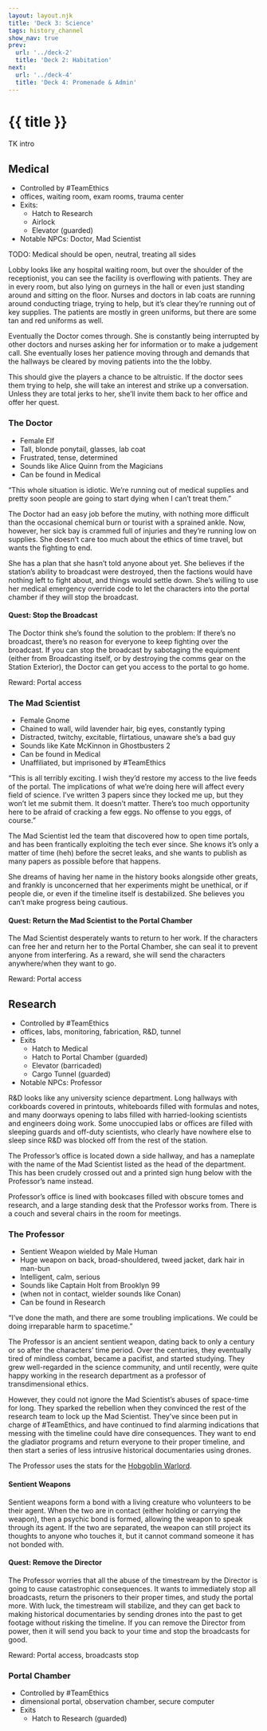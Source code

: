```yaml
---
layout: layout.njk
title: 'Deck 3: Science'
tags: history_channel
show_nav: true
prev:
  url: '../deck-2'
  title: 'Deck 2: Habitation'
next:
  url: '../deck-4'
  title: 'Deck 4: Promenade & Admin'
---
```


# {{ title }}

TK intro

## Medical

- Controlled by #TeamEthics
- offices, waiting room, exam rooms, trauma center
- Exits:
  - Hatch to Research
  - Airlock
  - Elevator (guarded)
- Notable NPCs: Doctor, Mad Scientist

TODO: Medical should be open, neutral, treating all sides

Lobby looks like any hospital waiting room, but over the shoulder of the receptionist, you can see the facility is overflowing with patients. They are in every room, but also lying on gurneys in the hall or even just standing around and sitting on the floor. Nurses and doctors in lab coats are running around conducting triage, trying to help, but it’s clear they’re running out of key supplies. The patients are mostly in green uniforms, but there are some tan and red uniforms as well.

Eventually the Doctor comes through. She is constantly being interrupted by other doctors and nurses asking her for information or to make a judgement call. She eventually loses her patience moving through and demands that the hallways be cleared by moving patients into the the lobby.

This should give the players a chance to be altruistic. If the doctor sees them trying to help, she will take an interest and strike up a conversation. Unless they are total jerks to her, she’ll invite them back to her office and offer her quest.

### The Doctor

- Female Elf
- Tall, blonde ponytail, glasses, lab coat
- Frustrated, tense, determined
- Sounds like Alice Quinn from the Magicians
- Can be found in Medical

“This whole situation is idiotic. We’re running out of medical supplies and pretty soon people are going to start dying when I can’t treat them.”

The Doctor had an easy job before the mutiny, with nothing more difficult than the occasional chemical burn or tourist with a sprained ankle. Now, however, her sick bay is crammed full of injuries and they’re running low on supplies. She doesn’t care too much about the ethics of time travel, but wants the fighting to end.

She has a plan that she hasn’t told anyone about yet. She believes if the station’s ability to broadcast were destroyed, then the factions would have nothing left to fight about, and things would settle down. She’s willing to use her medical emergency override code to let the characters into the portal chamber if they will stop the broadcast.

#### Quest: Stop the Broadcast

The Doctor think she’s found the solution to the problem: If there’s no broadcast, there’s no reason for everyone to keep fighting over the broadcast. If you can stop the broadcast by sabotaging the equipment (either from Broadcasting itself, or by destroying the comms gear on the Station Exterior), the Doctor can get you access to the portal to go home.

Reward: Portal access

### The Mad Scientist

- Female Gnome
- Chained to wall, wild lavender hair, big eyes, constantly typing
- Distracted, twitchy, excitable, flirtatious, unaware she’s a bad guy
- Sounds like Kate McKinnon in Ghostbusters 2
- Can be found in Medical
- Unaffiliated, but imprisoned by #TeamEthics

“This is all terribly exciting. I wish they’d restore my access to the live feeds of the portal. The implications of what we’re doing here will affect every field of science. I’ve written 3 papers since they locked me up, but they won’t let me submit them. It doesn’t matter. There’s too much opportunity here to be afraid of cracking a few eggs. No offense to you eggs, of course.”

The Mad Scientist led the team that discovered how to open time portals, and has been frantically exploiting the tech ever since. She knows it’s only a matter of time (heh) before the secret leaks, and she wants to publish as many papers as possible before that happens.

She dreams of having her name in the history books alongside other greats, and frankly is unconcerned that her experiments might be unethical, or if people die, or even if the timeline itself is destabilized. She believes you can’t make progress being cautious.

#### Quest: Return the Mad Scientist to the Portal Chamber

The Mad Scientist desperately wants to return to her work. If the characters can free her and return her to the Portal Chamber, she can seal it to prevent anyone from interfering. As a reward, she will send the characters anywhere/when they want to go.

Reward: Portal access

## Research

- Controlled by #TeamEthics
- offices, labs, monitoring, fabrication, R&D, tunnel
- Exits
  - Hatch to Medical
  - Hatch to Portal Chamber (guarded)
  - Elevator (barricaded)
  - Cargo Tunnel (guarded)
- Notable NPCs: Professor

R&D looks like any university science department. Long hallways with corkboards covered in printouts, whiteboards filled with formulas and notes, and many doorways opening to labs filled with harried-looking scientists and engineers doing work. Some unoccupied labs or offices are filled with sleeping guards and off-duty scientists, who clearly have nowhere else to sleep since R&D was blocked off from the rest of the station.

The Professor’s office is located down a side hallway, and has a nameplate with the name of the Mad Scientist listed as the head of the department. This has been crudely crossed out and a printed sign hung below with the Professor’s name instead.

Professor’s office is lined with bookcases filled with obscure tomes and research, and a large standing desk that the Professor works from. There is a couch and several chairs in the room for meetings.

### The Professor

- Sentient Weapon wielded by Male Human
- Huge weapon on back, broad-shouldered, tweed jacket, dark hair in man-bun
- Intelligent, calm, serious
- Sounds like Captain Holt from Brooklyn 99
- (when not in contact, wielder sounds like Conan)
- Can be found in Research

“I’ve done the math, and there are some troubling implications. We could be doing irreparable harm to spacetime.”

The Professor is an ancient sentient weapon, dating back to only a century or so after the characters’ time period. Over the centuries, they eventually tired of mindless combat, became a pacifist, and started studying. They grew well-regarded in the science community, and until recently, were quite happy working in the research department as a professor of transdimensional ethics.

However, they could not ignore the Mad Scientist’s abuses of space-time for long. They sparked the rebellion when they convinced the rest of the research team to lock up the Mad Scientist. They’ve since been put in charge of #TeamEthics, and have continued to find alarming indications that messing with the timeline could have dire consequences. They want to end the gladiator programs and return everyone to their proper timeline, and then start a series of less intrusive historical documentaries using drones.

The Professor uses the stats for the [Hobgoblin Warlord](https://www.dndbeyond.com/monsters/hobgoblin-warlord).

<aside class="text--rules-sidebar">

#### Sentient Weapons

Sentient weapons form a bond with a living creature who volunteers to be their agent. When the two are in contact (either holding or carrying the weapon), then a psychic bond is formed, allowing the weapon to speak through its agent. If the two are separated, the weapon can still project its thoughts to anyone who touches it, but it cannot command someone it has not bonded with.

</aside>

#### Quest: Remove the Director

The Professor worries that all the abuse of the timestream by the Director is going to cause catastrophic consequences. It wants to immediately stop all broadcasts, return the prisoners to their proper times, and study the portal more. With luck, the timestream will stabilize, and they can get back to making historical documentaries by sending drones into the past to get footage without risking the timeline. If you can remove the Director from power, then it will send you back to your time and stop the broadcasts for good.

Reward: Portal access, broadcasts stop

### Portal Chamber

- Controlled by #TeamEthics
- dimensional portal, observation chamber, secure computer
- Exits
  - Hatch to Research (guarded)
